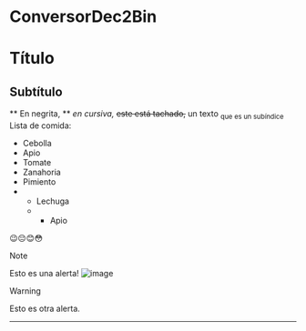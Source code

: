 # ConversorDec2Bin
 # Título
 ## Subtítulo
 ** En negrita, ** *en cursiva,* ~~este está tachado,~~
 un texto <sub>que es un subíndice</sub>
 Lista de comida:
 - Cebolla
 - Apio
 - Tomate
 - Zanahoria
 -  Pimiento
 -  * Lechuga
    *  * Apio

😉😔😊😳
 > [!NOTE]
> Esto es una alerta!
![image](https://github.com/byLAS3R/ConversorDec2Bin/assets/145029903/181c0b75-f7e3-4359-8da6-41709045d9c5)


> [!WARNING]
> Esto es otra alerta.


***
